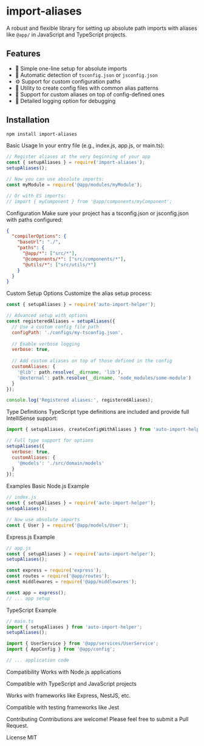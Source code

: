 # import-aliases

A robust and flexible library for setting up absolute path imports with aliases like `@app/` in JavaScript and TypeScript projects.

## Features

- 🚀 Simple one-line setup for absolute imports
- 🔄 Automatic detection of `tsconfig.json` or `jsconfig.json`
- ⚙️ Support for custom configuration paths
- 🧰 Utility to create config files with common alias patterns
- 🎯 Support for custom aliases on top of config-defined ones
- 📝 Detailed logging option for debugging

## Installation

```bash
npm install import-aliases
```

Basic Usage
In your entry file (e.g., index.js, app.js, or main.ts):

```javascript
// Register aliases at the very beginning of your app
const { setupAliases } = require('import-aliases');
setupAliases();

// Now you can use absolute imports:
const myModule = require('@app/modules/myModule');

// Or with ES imports:
// import { myComponent } from '@app/components/myComponent';

```

Configuration
Make sure your project has a tsconfig.json or jsconfig.json with paths configured:

```json
{
  "compilerOptions": {
    "baseUrl": "./",
    "paths": {
      "@app/*": ["src/*"],
      "@components/*": ["src/components/*"],
      "@utils/*": ["src/utils/*"]
    }
  }
}
```

Custom Setup Options
Customize the alias setup process:

```javascript
const { setupAliases } = require('auto-import-helper');

// Advanced setup with options
const registeredAliases = setupAliases({
  // Use a custom config file path
  configPath: './configs/my-tsconfig.json',
  
  // Enable verbose logging
  verbose: true,
  
  // Add custom aliases on top of those defined in the config
  customAliases: {
    '@lib': path.resolve(__dirname, 'lib'),
    '@external': path.resolve(__dirname, 'node_modules/some-module')
  }
});

console.log('Registered aliases:', registeredAliases);
```
Type Definitions
TypeScript type definitions are included and provide full IntelliSense support:

```javascript
import { setupAliases, createConfigWithAliases } from 'auto-import-helper';

// Full type support for options
setupAliases({
  verbose: true,
  customAliases: {
    '@models': './src/domain/models'
  }
});
```

Examples
Basic Node.js Example

```javascript
// index.js
const { setupAliases } = require('auto-import-helper');
setupAliases();

// Now use absolute imports
const { User } = require('@app/models/User');
```

Express.js Example
```javascript
// app.js
const { setupAliases } = require('auto-import-helper');
setupAliases();

const express = require('express');
const routes = require('@app/routes');
const middlewares = require('@app/middlewares');

const app = express();
// ... app setup
```
TypeScript Example
```javascript
// main.ts
import { setupAliases } from 'auto-import-helper';
setupAliases();

import { UserService } from '@app/services/UserService';
import { AppConfig } from '@app/config';

// ... application code
```


Compatibility
Works with Node.js applications

Compatible with TypeScript and JavaScript projects

Works with frameworks like Express, NestJS, etc.

Compatible with testing frameworks like Jest

Contributing
Contributions are welcome! Please feel free to submit a Pull Request.

License
MIT